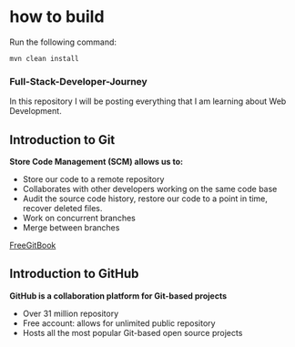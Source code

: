 #  how to build
Run the following command: 
```
mvn clean install
```

###  Full-Stack-Developer-Journey
In this repository I will be posting everything that I am learning about Web Development. <br />

##  Introduction to Git  <br />

**Store Code Management (SCM) allows us to:** <br />

+ Store our code to a remote repository <br />
+ Collaborates with other developers working on the same code base <br />
+ Audit the source code history, restore our code to a point in time, recover deleted files. <br />
+ Work on concurrent branches <br />
+ Merge between branches <br />

[FreeGitBook](http://git-scm.com/book/en/v2) <br />


##  Introduction to GitHub  <br />

**GitHub is a collaboration platform for Git-based projects**

+ Over 31 million repository
+ Free account: allows for unlimited public repository
+ Hosts all the most popular Git-based open source projects



